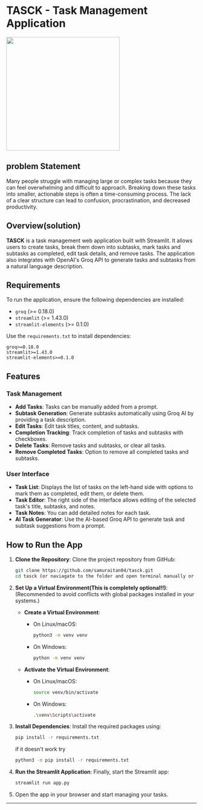 # TASCK - Task Management Application

<img src="https://example.com/your-image.png" width="300" height="300" />


## problem Statement

  Many people struggle with managing large or complex tasks because they can feel overwhelming and difficult to approach. Breaking down these tasks into smaller, actionable steps is often a time-consuming process. The lack of a clear structure can lead to confusion, procrastination, and decreased productivity.  

## Overview(solution)

**TASCK** is a task management web application built with Streamlit. It allows users to create tasks, break them down into subtasks, mark tasks and subtasks as completed, edit task details, and remove tasks. The application also integrates with OpenAI's Groq API to generate tasks and subtasks from a natural language description.

## Requirements

To run the application, ensure the following dependencies are installed:
- `groq` (>= 0.18.0)
- `streamlit` (>= 1.43.0)
- `streamlit-elements` (>= 0.1.0)

Use the `requirements.txt` to install dependencies:
```text
groq>=0.18.0
streamlit>=1.43.0
streamlit-elements>=0.1.0
```

## Features

### Task Management
- **Add Tasks**: Tasks can be manually added from a prompt.
- **Subtask Generation**: Generate subtasks automatically using Groq AI by providing a task description.
- **Edit Tasks**: Edit task titles, content, and subtasks.
- **Completion Tracking**: Track completion of tasks and subtasks with checkboxes.
- **Delete Tasks**: Remove tasks and subtasks, or clear all tasks.
- **Remove Completed Tasks**: Option to remove all completed tasks and subtasks.

### User Interface

- **Task List**: Displays the list of tasks on the left-hand side with options to mark them as completed, edit them, or delete them.
- **Task Editor**: The right side of the interface allows editing of the selected task's title, subtasks, and notes.
- **Task Notes**: You can add detailed notes for each task.
- **AI Task Generator**: Use the AI-based Groq API to generate task and subtask suggestions from a prompt.


## How to Run the App

1. **Clone the Repository**:
   Clone the project repository from GitHub:
   ```bash
   git clone https://github.com/samuraitan04/tasck.git
   cd tasck (or naviagate to the folder and open terminal manually or thorough your IDE)
   ```

2. **Set Up a Virtual Environment(This is completely optional!!)**:
   (Recommended to avoid conflicts with global packages installed in your systems.)

   - **Create a Virtual Environment**:
     - On Linux/macOS:
       ```bash
       python3 -m venv venv
       ```
     - On Windows:
       ```bash
       python -m venv venv
       ```

   - **Activate the Virtual Environment**:
     - On Linux/macOS:
       ```bash
       source venv/bin/activate
       ```
     - On Windows:
       ```bash
       .\venv\Scripts\activate
       ```

3. **Install Dependencies**:
   Install the required packages using:
   ```bash
   pip install -r requirements.txt
   ```
   if it doesn't work try
   
   ```bash
   python3 -m pip install -r requirements.txt
   ```

4. **Run the Streamlit Application**:
   Finally, start the Streamlit app:
   ```bash
   streamlit run app.py
   ```
   
5. Open the app in your browser and start managing your tasks.

---
